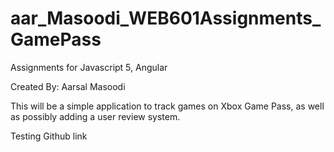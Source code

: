 # aar_Masoodi_WEB601Assignments_GamePass
 Assignments for Javascript 5, Angular

Created By: Aarsal Masoodi

This will be a simple application to track games on Xbox Game Pass, as well as possibly adding a user review system.

Testing Github link